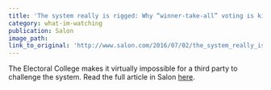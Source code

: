 ```yaml
---
title: 'The system really is rigged: Why “winner-take-all” voting is killing our democracy'
category: what-im-watching
publication: Salon
image_path:
link_to_original: 'http://www.salon.com/2016/07/02/the_system_really_is_rigged_why_winner_take_all_voting_is_killing_our_democracy/'
---
```



The Electoral College makes it virtually impossible for a third party to challenge the system. Read the full article in Salon [here](http://www.salon.com/2016/07/02/the_system_really_is_rigged_why_winner_take_all_voting_is_killing_our_democracy/).